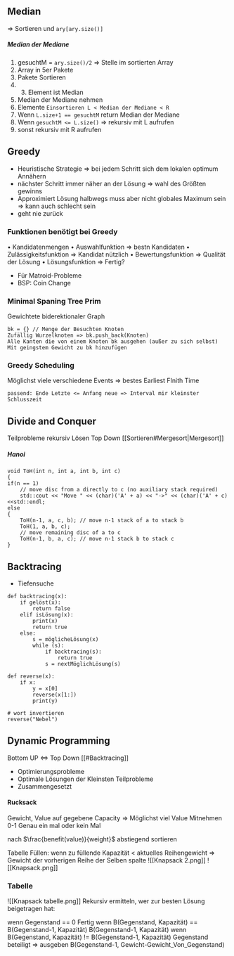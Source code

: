 ## Median
=> Sortieren und `ary[ary.size()]`

##### Median der Mediane
1. gesuchtM = `ary.size()/2` => Stelle im sortierten Array
2. Array in 5er Pakete
3. Pakete Sortieren
4. 3. Element ist Median
5. Median der Mediane nehmen
6. Elemente ``Einsortieren L < Median der Mediane < R``
7. Wenn ``L.size+1 == gesuchtM`` return Median der Mediane
8. Wenn ``gesuchtM <= L.size()`` => rekursiv mit L aufrufen
9. sonst rekursiv mit R aufrufen

## Greedy
- Heuristische Strategie => bei jedem Schritt sich dem lokalen optimum Annähern
- nächster Schritt immer näher an der Lösung => wahl des Größten gewinns
- Approximiert Lösung halbwegs muss aber nicht globales Maximum sein => kann auch schlecht sein
- geht nie zurück

### Funktionen benötigt bei Greedy
• Kandidatenmengen
• Auswahlfunktion => bestn Kandidaten
• Zulässigkeitsfunktion => Kandidat nützlich
• Bewertungsfunktion => Qualität der Lösung
• Lösungsfunktion => Fertig?
- Für Matroid-Probleme
- BSP: Coin Change

### Minimal Spaning Tree Prim
Gewichtete biderektionaler Graph
```
bk = {} // Menge der Besuchten Knoten
Zufällig Wurzelknoten => bk.push_back(Knoten)
Alle Kanten die von einem Knoten bk ausgehen (außer zu sich selbst)
Mit geingstem Gewicht zu bk hinzufügen

```

### Greedy Scheduling
Möglichst viele verschiedene Events => bestes Earliest FInith Time
```
passend: Ende Letzte <= Anfang neue => Interval mir kleinster Schlusszeit
```

## Divide and Conquer
Teilprobleme rekursiv Lösen
Top Down
[[Sortieren#Mergesort|Mergesort]]
##### Hanoi
```
void ToH(int n, int a, int b, int c)
{
if(n == 1)
	// move disc from a directly to c (no auxiliary stack required)
	std::cout << "Move " << (char)('A' + a) << "->" << (char)('A' + c)<<std::endl;
else
{
	ToH(n-1, a, c, b); // move n-1 stack of a to stack b
	ToH(1, a, b, c);
	// move remaining disc of a to c
	ToH(n-1, b, a, c); // move n-1 stack b to stack c
}
```


## Backtracing
- Tiefensuche
```
def backtracing(x):
	if gelöst(x):
		return false
	elif isLösung(x):
		print(x)
		return true
	else:
		s = möglicheLösung(x)
		while (s):
			if backtracing(s):
				return true
			s = nextMöglichLösung(s)
```

```
def reverse(x):
    if x:
	    y = x[0]
        reverse(x[1:])
	    print(y)

# wort invertieren
reverse("Nebel")
```

## Dynamic Programming
Bottom UP <=> Top Down [[#Backtracing]]
- Optimierungsprobleme
- Optimale Lösungen der Kleinsten Teilprobleme
- Zusammengesetzt

#### Rucksack
Gewicht, Value auf gegebene Capacity => Möglichst viel Value Mitnehmen
0-1 Genau ein mal oder kein Mal

nach $\frac{benefit(value)}{weight}$ abstiegend sortieren

Tabelle Füllen:
wenn zu füllende Kapazität < aktuelles Reihengewicht => Gewicht der vorherigen Reihe der Selben spalte
![[Knapsack 2.png]]
![[Knapsack.png]]

### Tabelle
![[Knapsack tabelle.png]]
Rekursiv ermitteln, wer zur besten Lösung beigetragen hat:

wenn Gegenstand == 0
	Fertig
wenn B(Gegenstand, Kapazität) == B(Gegenstand-1, Kapazität)
	B(Gegenstand-1, Kapazität)
wenn B(Gegenstand, Kapazität) != B(Gegenstand-1, Kapazität)
	Gegenstand beteiligt => ausgeben
	B(Gegenstand-1, Gewicht-Gewicht_Von_Gegenstand)